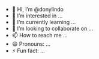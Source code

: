 - 👋 Hi, I’m @donylindo
- 👀 I’m interested in ...
- 🌱 I’m currently learning ...
- 💞️ I’m looking to collaborate on ...
- 📫 How to reach me ...
- 😄 Pronouns: ...
- ⚡ Fun fact: ...

<!---
donylindo/donylindo is a ✨ special ✨ repository because its `README.md` (this file) appears on your GitHub profile.
You can click the Preview link to take a look at your changes.
--->

